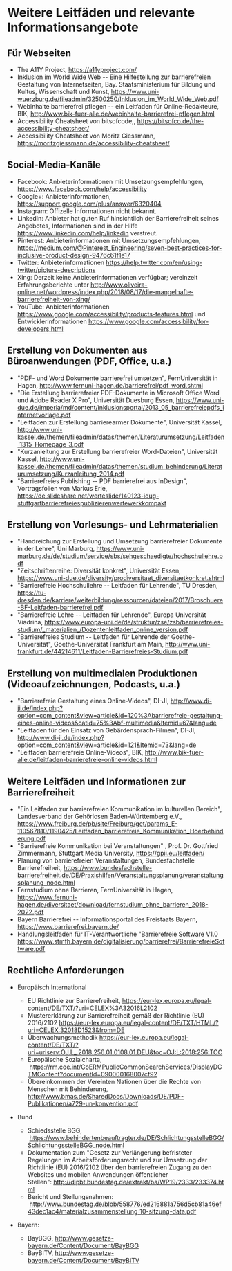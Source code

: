 Weitere Leitfäden und relevante Informationsangebote
====================================================


Für Webseiten
-------------

- The A11Y Project, <https://a11yproject.com/>
- Inklusion im World Wide Web -- Eine Hilfestellung zur barrierefreien Gestaltung von Internetseiten, Bay. Staatsministerium für Bildung und Kultus, Wissenschaft und Kunst,
  <https://www.uni-wuerzburg.de/fileadmin/32500250/Inklusion_im_World_Wide_Web.pdf>
- Webinhalte barrierefrei pflegen -- ein Leitfaden für Online-Redakteure, BIK,
  <http://www.bik-fuer-alle.de/webinhalte-barrierefrei-pflegen.html>
- Accessibility Cheatsheet von bitsofcode,, <https://bitsofco.de/the-accessibility-cheatsheet/>
- Accessibility Cheatsheet von Moritz Giessmann, <https://moritzgiessmann.de/accessibility-cheatsheet/>

Social-Media-Kanäle
-------------------

- Facebook: Anbieterinformationen mit Umsetzungsempfehlungen, <https://www.facebook.com/help/accessibility>
- Google+: Anbieterinformationen, <https://support.google.com/plus/answer/6320404>
- Instagram: Offizelle Informationen nicht bekannt.
- LinkedIn: Anbieter hat guten Ruf hinsichtlich der Barrierefreiheit seines Angebotes, Informationen sind in der Hilfe <https://www.linkedin.com/help/linkedin> verstreut.
- Pinterest: Anbieterinformationen mit Umsetzungsempfehlungen, <https://medium.com/@Pinterest_Engineering/seven-best-practices-for-inclusive-product-design-9476c61f1e17>
- Twitter: Anbieterinformationen <https://help.twitter.com/en/using-twitter/picture-descriptions>
- Xing: Derzeit keine Anbieterinformationen verfügbar; vereinzelt Erfahrungsberichte unter <http://www.oliveira-online.net/wordpress/index.php/2018/08/17/die-mangelhafte-barrierefreiheit-von-xing/>
- YouTube: Anbieterinformationen <https://www.google.com/accessibility/products-features.html> und Entwicklerinformationen <https://www.google.com/accessibility/for-developers.html>


Erstellung von Dokumenten aus Büroanwendungen (PDF, Office, u.a.)
-----------------------------------------------------------------

- "PDF- und Word Dokumente barrierefrei umsetzen", FernUniversität in Hagen, <http://www.fernuni-hagen.de/barrierefrei/pdf_word.shtml>
- "Die Erstellung barrierefreier PDF-Dokumente in Microsoft Office Word und Adobe Reader X Pro", Universität Duesburg Essen,  <https://www.uni-due.de/imperia/md/content/inklusionsportal/2013_05_barrierefreiepdfs_internetvorlage.pdf>
- "Leitfaden zur Erstellung barrierearmer Dokumente", Universität Kassel,  <http://www.uni-kassel.de/themen/fileadmin/datas/themen/Literaturumsetzung/Leitfaden_1315_Homepage_3.pdf>
- "Kurzanleitung zur Erstellung barrierefreier Word-Dateien", Universität Kassel,  <http://www.uni-kassel.de/themen/fileadmin/datas/themen/studium_behinderung/Literaturumsetzung/Kurzanleitung_2014.pdf>
- "Barrierefreies Publishing -- PDF barrierefrei aus InDesign", Vortragsfolien von Markus Erle,   <https://de.slideshare.net/werteslide/140123-idug-stuttgartbarrierefreiespublizierenwertewerkkompakt>

Erstellung von Vorlesungs- und Lehrmaterialien
----------------------------------------------

- "Handreichung zur Erstellung und Umsetzung barrierefreier Dokumente in der Lehre", Uni Marburg,   <https://www.uni-marburg.de/de/studium/service/sbs/sehgeschaedigte/hochschullehre.pdf>
- "Zeitschriftenreihe: Diversität konkret", Universität Essen, <https://www.uni-due.de/diversity/prodiversitaet_diversitaetkonkret.shtml>
- "Barrierefreie Hochschullehre -- Leitfaden für Lehrende", TU Dresden, <https://tu-dresden.de/karriere/weiterbildung/ressourcen/dateien/2017/Broschuere-BF-Leitfaden-barrierefrei.pdf>
- "Barrierefreie Lehre -- Leitfaden für Lehrende", Europa Universität Viadrina,
    <https://www.europa-uni.de/de/struktur/zse/zsb/barrierefreies-studium/_materialien_/Dozentenleitfaden_online_version.pdf>
- "Barrierefreies Studium -- Leitfaden für Lehrende der Goethe-Universität", Goethe-Universität Frankfurt am Main, <http://www.uni-frankfurt.de/44214611/Leitfaden-Barrierefreies-Studium.pdf>

Erstellung von multimedialen Produktionen (Videoaufzeichnungen, Podcasts, u.a.)
-------------------------------------------------------------------------------

- "Barrierefreie Gestaltung eines Online-Videos", DI-JI, <http://www.di-ji.de/index.php?option=com_content&view=article&id=120%3Abarrierefreie-gestaltung-eines-online-videos&catid=75%3Abf-multimedia&Itemid=67&lang=de>
- "Leitfaden für den Einsatz von Gebärdensprach-Filmen", DI-JI, <http://www.di-ji.de/index.php?option=com_content&view=article&id=121&Itemid=73&lang=de>
- "Leitfaden barrierefreie Online-Videos", BIK, <http://www.bik-fuer-alle.de/leitfaden-barrierefreie-online-videos.html>

Weitere Leitfäden und Informationen zur Barrierefreiheit
--------------------------------------------------------

- "Ein Leitfaden zur barrierefreien Kommunikation im kulturellen  Bereich", Landesverband der Gehörlosen Baden-Württemberg e.V.,  <https://www.freiburg.de/pb/site/Freiburg/get/params_E-110567810/1190425/Leitfaden_barrierefreie_Kommunikation_Hoerbehinderung.pdf>
- "Barrierefreie Kommunikation bei Veranstaltungen" , Prof. Dr. Gottfried Zimmermann, Stuttgart Media University, <https://gpii.eu/leitfaden/>
- Planung von barrierefreien Veranstaltungen, Bundesfachstelle Barrierefreiheit, <https://www.bundesfachstelle-barrierefreiheit.de/DE/Praxishilfen/Veranstaltungsplanung/veranstaltungsplanung_node.html>
- Fernstudium ohne Barrieren, FernUniversität in Hagen,  <https://www.fernuni-hagen.de/diversitaet/download/fernstudium_ohne_barrieren_2018-2022.pdf>
- Bayern Barrierefrei -- Informationsportal des Freistaats Bayern,  <https://www.barrierefrei.bayern.de/>
- Handlungsleitfaden für IT-Verantwortliche "Barrierefreie Software V1.0 <https://www.stmfh.bayern.de/digitalisierung/barrierefrei/BarrierefreieSoftware.pdf>


Rechtliche Anforderungen
------------------------

- Europäisch International
    - EU Richtlinie zur Barrierefreiheit, <https://eur-lex.europa.eu/legal-content/DE/TXT/?uri=CELEX%3A32016L2102> 
    - Mustererklärung zur Barrierefreiheit gemäß der Richtlinie (EU) 2016/2102 <https://eur-lex.europa.eu/legal-content/DE/TXT/HTML/?uri=CELEX:32018D1523&from=DE>
    - Überwachungsmethodik <https://eur-lex.europa.eu/legal-content/DE/TXT/?uri=uriserv:OJ.L_.2018.256.01.0108.01.DEU&toc=OJ:L:2018:256:TOC>
   - Europäische Sozialcharta,
     <https://rm.coe.int/CoERMPublicCommonSearchServices/DisplayDCTMContent?documentId=090000168007cf92> 
   -  Übereinkommen der Vereinten Nationen über die Rechte von Menschen mit Behinderung, 
    <http://www.bmas.de/SharedDocs/Downloads/DE/PDF-Publikationen/a729-un-konvention.pdf>

- Bund
    - Schiedsstelle BGG,  <https://www.behindertenbeauftragter.de/DE/SchlichtungsstelleBGG/SchlichtungsstelleBGG_node.html>  
    - Dokumentation zum "Gesetz zur Verlängerung befristeter Regelungen im Arbeitsförderungsrecht und zur Umsetzung der Richtlinie (EU) 2016/2102 über den barrierefreien Zugang zu den Websites und mobilen Anwendungen öffentlicher Stellen": <http://dipbt.bundestag.de/extrakt/ba/WP19/2333/233374.html>  
    - Bericht und Stellungsnahmen:  <http://www.bundestag.de/blob/558776/ed216881a756d5cb81a46ef43dec1ac4/materialzusammenstellung_10-sitzung-data.pdf>  

- Bayern:
    - BayBGG, <http://www.gesetze-bayern.de/Content/Document/BayBGG> 
    - BayBITV, <http://www.gesetze-bayern.de/Content/Document/BayBITV>  
